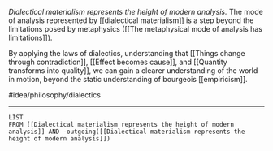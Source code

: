 *Dialectical materialism represents the height of modern analysis.* The mode of analysis represented by [[dialectical materialism]] is a step beyond the limitations posed by metaphysics ([[The metaphysical mode of analysis has limitations]]). 

By applying the laws of dialectics, understanding that [[Things change through contradiction]], [[Effect becomes cause]], and [[Quantity transforms into quality]], we can gain a clearer understanding of the world in motion, beyond the static understanding of bourgeois [[empiricism]]. 

#idea/philosophy/dialectics 

---
```dataview
LIST
FROM [[Dialectical materialism represents the height of modern analysis]] AND -outgoing([[Dialectical materialism represents the height of modern analysis]])
```